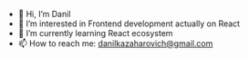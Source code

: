 - 👋 Hi, I’m Danil
- 👀 I’m interested in Frontend development actually on React
- 🌱 I’m currently learning React ecosystem
- 📫 How to reach me: danilkazaharovich@gmail.com
